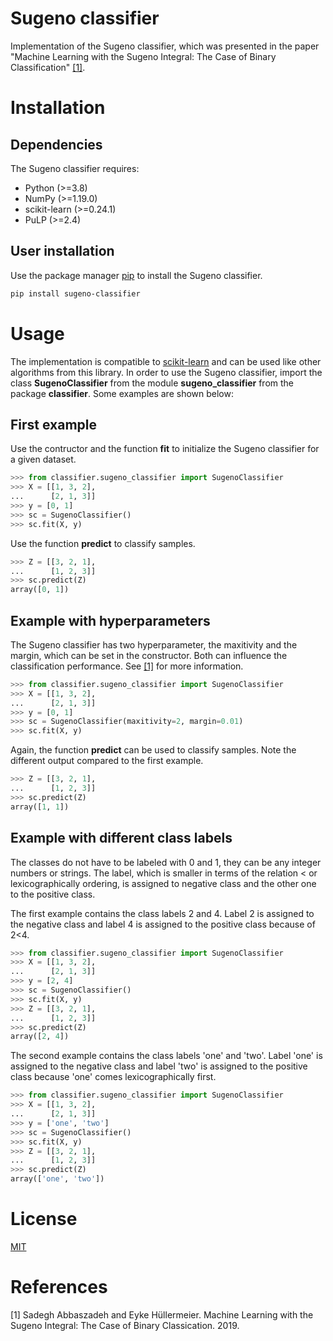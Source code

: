 # Sugeno classifier

Implementation of the Sugeno classifier, which was presented in the paper "Machine Learning with the Sugeno Integral: The Case of Binary Classification" [[1]](#1).

# Installation

## Dependencies

The Sugeno classifier requires:
* Python (>=3.8)
* NumPy (>=1.19.0)
* scikit-learn (>=0.24.1)
* PuLP (>=2.4)

## User installation

Use the package manager [pip](https://pip.pypa.io/en/stable/) to install the Sugeno classifier.

```bash
pip install sugeno-classifier
```

# Usage

The implementation is compatible to [scikit-learn](https://scikit-learn.org/stable/) and can be used like other algorithms from this library. In order to use the Sugeno classifier, import the class **SugenoClassifier** from the module **sugeno_classifier** from the package **classifier**. Some examples are shown below:

## First example
Use the contructor and the function **fit** to initialize the Sugeno classifier for a given dataset.

```python
>>> from classifier.sugeno_classifier import SugenoClassifier
>>> X = [[1, 3, 2],
...      [2, 1, 3]]
>>> y = [0, 1]
>>> sc = SugenoClassifier()
>>> sc.fit(X, y)
```
Use the function **predict** to classify samples.

```python
>>> Z = [[3, 2, 1],
...      [1, 2, 3]]
>>> sc.predict(Z)
array([0, 1])
```

## Example with hyperparameters

The Sugeno classifier has two hyperparameter, the maxitivity and the margin, which can be set in the constructor. Both can influence the classification performance. See [[1]](#1) for more information.

```python
>>> from classifier.sugeno_classifier import SugenoClassifier
>>> X = [[1, 3, 2],
...      [2, 1, 3]]
>>> y = [0, 1]
>>> sc = SugenoClassifier(maxitivity=2, margin=0.01)
>>> sc.fit(X, y)
```
Again, the function **predict** can be used to classify samples. Note the different output compared to the first example.

```python
>>> Z = [[3, 2, 1],
...      [1, 2, 3]]
>>> sc.predict(Z)
array([1, 1])
```

## Example with different class labels
The classes do not have to be labeled with 0 and 1, they can be any integer numbers or strings. The label, which is smaller in terms of the relation < or lexicographically ordering, is assigned to negative class and the other one to the positive class.

The first example contains the class labels 2 and 4. Label 2 is assigned to the negative class and label 4 is assigned to the positive class because of 2<4.

```python
>>> from classifier.sugeno_classifier import SugenoClassifier
>>> X = [[1, 3, 2],
...      [2, 1, 3]]
>>> y = [2, 4]
>>> sc = SugenoClassifier()
>>> sc.fit(X, y)
>>> Z = [[3, 2, 1],
...      [1, 2, 3]]
>>> sc.predict(Z)
array([2, 4])
```
The second example contains the class labels 'one' and 'two'. Label 'one' is assigned to the negative class and label 'two' is assigned to the positive class because 'one' comes lexicographically first.
```python
>>> from classifier.sugeno_classifier import SugenoClassifier
>>> X = [[1, 3, 2],
...      [2, 1, 3]]
>>> y = ['one', 'two']
>>> sc = SugenoClassifier()
>>> sc.fit(X, y)
>>> Z = [[3, 2, 1],
...      [1, 2, 3]]
>>> sc.predict(Z)
array(['one', 'two'])
```
# License
[MIT](https://choosealicense.com/licenses/mit/)

# References
[1] Sadegh Abbaszadeh and Eyke Hüllermeier. Machine Learning with the Sugeno Integral: The Case of Binary Classication. 2019.